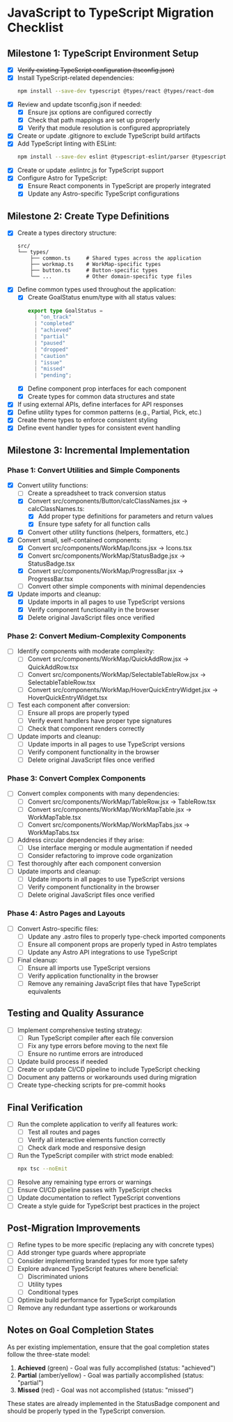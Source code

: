 # JavaScript to TypeScript Migration Checklist

## Milestone 1: TypeScript Environment Setup

- [x] ~~Verify existing TypeScript configuration (tsconfig.json)~~
- [x] Install TypeScript-related dependencies:
  ```bash
  npm install --save-dev typescript @types/react @types/react-dom
  ```
- [x] Review and update tsconfig.json if needed:
  - [x] Ensure jsx options are configured correctly
  - [x] Check that path mappings are set up properly
  - [x] Verify that module resolution is configured appropriately
- [x] Create or update .gitignore to exclude TypeScript build artifacts
- [x] Add TypeScript linting with ESLint:
  ```bash
  npm install --save-dev eslint @typescript-eslint/parser @typescript-eslint/eslint-plugin
  ```
- [x] Create or update .eslintrc.js for TypeScript support
- [x] Configure Astro for TypeScript:
  - [x] Ensure React components in TypeScript are properly integrated
  - [x] Update any Astro-specific TypeScript configurations

## Milestone 2: Create Type Definitions

- [x] Create a types directory structure:
  ```
  src/
  └── types/
      ├── common.ts     # Shared types across the application
      ├── workmap.ts    # WorkMap-specific types
      ├── button.ts     # Button-specific types
      └── ...           # Other domain-specific type files
  ```
- [x] Define common types used throughout the application:
  - [x] Create GoalStatus enum/type with all status values:
    ```typescript
    export type GoalStatus = 
      | "on_track" 
      | "completed" 
      | "achieved" 
      | "partial" 
      | "paused" 
      | "dropped" 
      | "caution" 
      | "issue" 
      | "missed" 
      | "pending";
    ```
  - [x] Define component prop interfaces for each component
  - [x] Create types for common data structures and state
- [x] If using external APIs, define interfaces for API responses
- [x] Define utility types for common patterns (e.g., Partial, Pick, etc.)
- [x] Create theme types to enforce consistent styling
- [x] Define event handler types for consistent event handling

## Milestone 3: Incremental Implementation

### Phase 1: Convert Utilities and Simple Components

- [x] Convert utility functions:
  - [ ] Create a spreadsheet to track conversion status
  - [x] Convert src/components/Button/calcClassNames.jsx → calcClassNames.ts:
    - [x] Add proper type definitions for parameters and return values
    - [x] Ensure type safety for all function calls
  - [x] Convert other utility functions (helpers, formatters, etc.)
- [x] Convert small, self-contained components:
  - [x] Convert src/components/WorkMap/Icons.jsx → Icons.tsx
  - [x] Convert src/components/WorkMap/StatusBadge.jsx → StatusBadge.tsx
  - [x] Convert src/components/WorkMap/ProgressBar.jsx → ProgressBar.tsx
  - [ ] Convert other simple components with minimal dependencies
- [x] Update imports and cleanup:
  - [x] Update imports in all pages to use TypeScript versions
  - [x] Verify component functionality in the browser
  - [x] Delete original JavaScript files once verified

### Phase 2: Convert Medium-Complexity Components

- [ ] Identify components with moderate complexity:
  - [ ] Convert src/components/WorkMap/QuickAddRow.jsx → QuickAddRow.tsx
  - [ ] Convert src/components/WorkMap/SelectableTableRow.jsx → SelectableTableRow.tsx
  - [ ] Convert src/components/WorkMap/HoverQuickEntryWidget.jsx → HoverQuickEntryWidget.tsx
- [ ] Test each component after conversion:
  - [ ] Ensure all props are properly typed
  - [ ] Verify event handlers have proper type signatures
  - [ ] Check that component renders correctly
- [ ] Update imports and cleanup:
  - [ ] Update imports in all pages to use TypeScript versions
  - [ ] Verify component functionality in the browser
  - [ ] Delete original JavaScript files once verified

### Phase 3: Convert Complex Components

- [ ] Convert complex components with many dependencies:
  - [ ] Convert src/components/WorkMap/TableRow.jsx → TableRow.tsx
  - [ ] Convert src/components/WorkMap/WorkMapTable.jsx → WorkMapTable.tsx
  - [ ] Convert src/components/WorkMap/WorkMapTabs.jsx → WorkMapTabs.tsx
- [ ] Address circular dependencies if they arise:
  - [ ] Use interface merging or module augmentation if needed
  - [ ] Consider refactoring to improve code organization
- [ ] Test thoroughly after each component conversion
- [ ] Update imports and cleanup:
  - [ ] Update imports in all pages to use TypeScript versions
  - [ ] Verify component functionality in the browser
  - [ ] Delete original JavaScript files once verified

### Phase 4: Astro Pages and Layouts

- [ ] Convert Astro-specific files:
  - [ ] Update any .astro files to properly type-check imported components
  - [ ] Ensure all component props are properly typed in Astro templates
  - [ ] Update any Astro API integrations to use TypeScript
- [ ] Final cleanup:
  - [ ] Ensure all imports use TypeScript versions
  - [ ] Verify application functionality in the browser
  - [ ] Remove any remaining JavaScript files that have TypeScript equivalents

## Testing and Quality Assurance

- [ ] Implement comprehensive testing strategy:
  - [ ] Run TypeScript compiler after each file conversion
  - [ ] Fix any type errors before moving to the next file
  - [ ] Ensure no runtime errors are introduced
- [ ] Update build process if needed
- [ ] Create or update CI/CD pipeline to include TypeScript checking
- [ ] Document any patterns or workarounds used during migration
- [ ] Create type-checking scripts for pre-commit hooks

## Final Verification

- [ ] Run the complete application to verify all features work:
  - [ ] Test all routes and pages
  - [ ] Verify all interactive elements function correctly
  - [ ] Check dark mode and responsive design
- [ ] Run the TypeScript compiler with strict mode enabled:
  ```bash
  npx tsc --noEmit
  ```
- [ ] Resolve any remaining type errors or warnings
- [ ] Ensure CI/CD pipeline passes with TypeScript checks
- [ ] Update documentation to reflect TypeScript conventions
- [ ] Create a style guide for TypeScript best practices in the project

## Post-Migration Improvements

- [ ] Refine types to be more specific (replacing any with concrete types)
- [ ] Add stronger type guards where appropriate
- [ ] Consider implementing branded types for more type safety
- [ ] Explore advanced TypeScript features where beneficial:
  - [ ] Discriminated unions
  - [ ] Utility types
  - [ ] Conditional types
- [ ] Optimize build performance for TypeScript compilation
- [ ] Remove any redundant type assertions or workarounds

## Notes on Goal Completion States

As per existing implementation, ensure that the goal completion states follow the three-state model:

1. **Achieved** (green) - Goal was fully accomplished (status: "achieved")
2. **Partial** (amber/yellow) - Goal was partially accomplished (status: "partial")
3. **Missed** (red) - Goal was not accomplished (status: "missed")

These states are already implemented in the StatusBadge component and should be properly typed in the TypeScript conversion.
